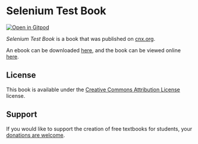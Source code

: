 # Selenium Test Book

[![Open in Gitpod](https://gitpod.io/button/open-in-gitpod.svg)](https://gitpod.io/from-referrer/)

_Selenium Test Book_ is a book that was published on [cnx.org](https://cnx.org/).

An ebook can be downloaded [here](https://github.com/cnx-user-books/cnxbook-selenium-test-book/releases/latest), and the book can be viewed online [here](https://github.com/cnx-user-books/cnxbook-selenium-test-book/releases/latest).

## License
This book is available under the [Creative Commons Attribution License](./LICENSE) license.

## Support
If you would like to support the creation of free textbooks for students, your [donations are welcome](https://riceconnect.rice.edu/donation/support-openstax-banner).
